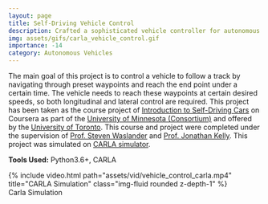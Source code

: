 ```yaml
---
layout: page
title: Self-Driving Vehicle Control
description: Crafted a sophisticated vehicle controller for autonomous navigation through predefined waypoints in the CARLA simulation environment. This controller combines Proportional-Integral-Derivative (PID) methodology for precise longitudinal control with the Stanley controller for lateral management, ensuring smooth and accurate maneuvering of the autonomous vehicle.
img: assets/gifs/carla_vehicle_control.gif
importance: -14
category: Autonomous Vehicles
---
```


The main goal of this project is to control a vehicle to follow a track by navigating through preset waypoints and reach the end point under a certain time. The vehicle needs to reach these waypoints at certain desired speeds, so both longitudinal and lateral control are required. This project has been taken as the course project of [Introduction to Self-Driving Cars](https://www.coursera.org/programs/minnesota-on-coursera-covid-hjfsl?authProvider=minnesota&currentTab=MY_COURSES&productId=p2jYHVPxEein9xItvIlMSA&productType=course&showMiniModal=true) on Coursera as part of the [University of Minnesota (Consortium)](https://www.coursera.org/minnesota) and offered by the [University of Toronto](https://www.utoronto.ca/). This course and project were completed under the supervision of [Prof. Steven Waslander](https://www.trailab.utias.utoronto.ca/stevenwaslander) and [Prof. Jonathan Kelly](http://stars.utias.utoronto.ca/~jkelly/). This project was simulated on [CARLA simulator](https://carla.org/).

**Tools Used:** Python3.6+, CARLA

<div class="row">
    <div class="col-sm mt-3 mt-md-0">
        {% include video.html path="assets/vid/vehicle_control_carla.mp4" title="CARLA Simulation" class="img-fluid rounded z-depth-1" %}
    </div>
</div>
<div class="caption">
    Carla Simulation
</div>

